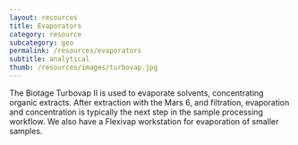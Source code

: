 ```yaml
---
layout: resources
title: Evaporators
category: resource
subcategory: geo
permalink: /resources/evaporators
subtitle: analytical
thumb: /resources/images/turbovap.jpg
---
```


The Biotage Turbovap II is used to evaporate solvents, concentrating organic extracts. After extraction with the Mars 6, and filtration, evaporation and concentration is typically the next step in the sample processing workflow. We also have a Flexivap workstation for evaporation of smaller samples.

